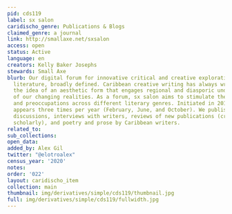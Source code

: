 ```yaml
---
pid: cds119
label: sx salon
caridischo_genre: Publications & Blogs
claimed_genre: a journal
link: http://smallaxe.net/sxsalon
access: open
status: Active
language: en
creators: Kelly Baker Josephs
stewards: Small Axe
blurb: Our digital forum for innovative critical and creative explorations of Caribbean
  literature, broadly defined. Caribbean creative writing has always wrestled with
  the idea of an aesthetic form that engages regional and diasporic understandings
  of our changing realities. As a forum, sx salon aims to stimulate these sensibilities
  and preoccupations across different literary genres. Initiated in 2010, sx salon
  appears three times per year (February, June, and October). We publish literary
  discussions, interviews with writers, reviews of new publications (creative and
  scholarly), and poetry and prose by Caribbean writers.
related_to:
sub_collections:
open_data:
added_by: Alex Gil
twitter: "@elotroalex"
census_year: '2020'
notes:
order: '022'
layout: caridischo_item
collection: main
thumbnail: img/derivatives/simple/cds119/thumbnail.jpg
full: img/derivatives/simple/cds119/fullwidth.jpg
---
```

